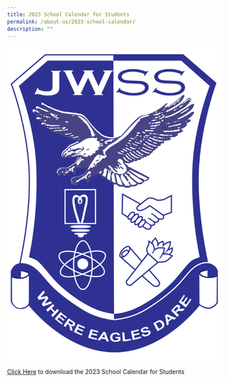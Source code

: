 ```yaml
---
title: 2023 School Calendar for Students
permalink: /about-us/2023-school-calendar/
description: ""
---
```

![](/images/JWSS%20School%20Crest.png)

[Click Here](/files/About%20Us/School%20Calendar/2023%20jwss%20calendar%20aug.pdf)  to download the 2023 School Calendar for Students